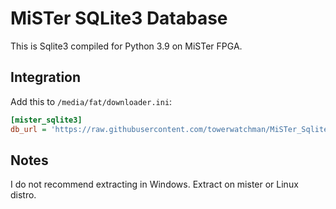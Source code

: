 # MiSTer SQLite3 Database

This is Sqlite3 compiled for Python 3.9 on MiSTer FPGA.

## Integration

Add this to `/media/fat/downloader.ini`:
```ini
[mister_sqlite3]  
db_url = 'https://raw.githubusercontent.com/towerwatchman/MiSTer_Sqlite3/db/db-output/mister_sqlite3_db.json.zip'
```
## Notes

I do not recommend extracting in Windows. Extract on mister or Linux distro. 
